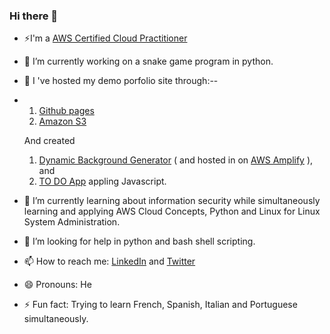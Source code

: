 ### Hi there 👋 

- ⚡I'm a <a href="https://www.credly.com/badges/e464173e-653d-4ab1-a62d-7d788874a5c1/public_url">AWS Certified Cloud 
     Practitioner</a>
- 🔭 I’m currently working on a snake game program in python.
- 🌱 I 've hosted my demo porfolio site through:--
- 1) <a href ="https://rupakbhandari.com.np/">Github pages</a>
  2) <a href ="https://rupak-portfolio-site.s3.amazonaws.com/index.html">Amazon S3</a>
  
  And created
  
  1) <a href ="https://irkghub.github.io/BackgroundGenerator/">Dynamic Background Generator</a> ( and hosted in on <a href="https://dev13.d1iyu223dy4d6k.amplifyapp.com/">AWS Amplify</a> ), and 
  2) <a href ="https://irkghub.github.io/thingsToDo">TO DO App</a> appling Javascript.
- 🌱 I’m currently learning about information security while simultaneously learning and applying AWS Cloud Concepts, Python and Linux for Linux System Administration.
- 🤔 I’m looking for help in python and bash shell scripting.
- 📫 How to reach me: <a href="https://www.linkedin.com/in/link-to-rupak/">LinkedIn</a> and <a href ="https://twitter.com/RupakTweetsHere">Twitter</a>
- 😄 Pronouns: He
- ⚡ Fun fact: Trying to learn French, Spanish, Italian and Portuguese simultaneously.

